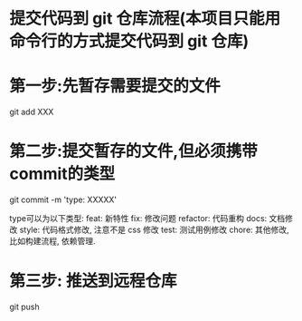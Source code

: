 # 提交代码到 git 仓库流程(本项目只能用命令行的方式提交代码到 git 仓库)

# 第一步:先暂存需要提交的文件
git add XXX

# 第二步:提交暂存的文件,但必须携带commit的类型
git commit -m 'type: XXXXX'

type可以为以下类型:
    feat: 新特性
    fix: 修改问题
    refactor: 代码重构
    docs: 文档修改
    style: 代码格式修改, 注意不是 css 修改
    test: 测试用例修改
    chore: 其他修改, 比如构建流程, 依赖管理.

# 第三步: 推送到远程仓库
git push